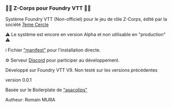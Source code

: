 ### :zombie_man: Z-Corps pour Foundry VTT :zombie_woman:

Système Foundry VTT (Non-officiel) pour le jeu de rôle Z-Corps, édité par la société [7eme Cercle](https://www.7emecercle.com/7C_site/jeux-de-roles/z-corps/)

:warning: Le système est encore en version Alpha et non utilisable en "production" :warning:


:information_source: Fichier ["manifest"](https://raw.githubusercontent.com/piment/zcorps-foundryvtt/main/system.json) pour l'installation directe.

:gear: Serveur [Discord](https://discord.gg/rbsvujHH) pour participer au développement.

Développé sur Foundry VTT V9. Non testé sur les versions précédentes

version 0.0.1

Basée sur le Boilerplate de ["asacolips"](https://github.com/asacolips)

Autheur: Romain MURA 